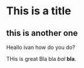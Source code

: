 # This is a title  
## this is another one  

Heallo ivan how do you do?   


THis is great   Bla bla *bal*   **bla**.
